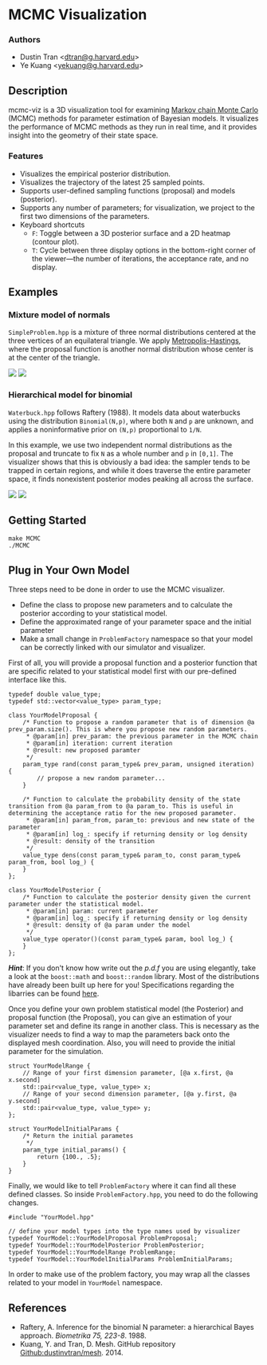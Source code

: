 # MCMC Visualization

### Authors
* Dustin Tran \<dtran@g.harvard.edu\>
* Ye Kuang \<yekuang@g.harvard.edu\>

## Description
mcmc-viz is a 3D visualization tool for examining [Markov chain Monte
Carlo](http://en.wikipedia.org/wiki/Markov_chain_Monte_Carlo) (MCMC) methods for
parameter estimation of Bayesian models. It visualizes the performance of MCMC
methods as they run in real time, and it provides insight into the geometry of
their state space.

### Features
* Visualizes the empirical posterior distribution.
* Visualizes the trajectory of the latest 25 sampled points.
* Supports user-defined sampling functions (proposal) and models (posterior).
* Supports any number of parameters; for visualization, we project to the first
  two dimensions of the parameters.
* Keyboard shortcuts
  * `F`: Toggle between a 3D posterior surface and a 2D heatmap
    (contour plot).
  * `T`: Cycle between three display options in the bottom-right corner of the
    viewer—the number of iterations, the acceptance rate, and no display.

## Examples

### Mixture model of normals
`SimpleProblem.hpp` is a mixture of three normal distributions centered at the
three vertices of an equilateral triangle. We apply
[Metropolis-Hastings](http://en.wikipedia.org/wiki/Metropolis–Hastings_algorithm),
where the proposal function is another normal distribution whose center is at
the center of the triangle.

![](img/simple_1.gif)
![](img/simple_2.gif)

### Hierarchical model for binomial
`Waterbuck.hpp` follows Raftery (1988). It models data about waterbucks using
the distribution `Binomial(N,p)`, where both `N` and `p` are unknown, and
applies a noninformative prior on `(N,p)` proportional to `1/N`.

In this example, we use two independent normal distributions as the proposal and
truncate to fix `N` as a whole number and `p` in `[0,1]`. The visualizer shows
that this is obviously a bad idea: the sampler tends to be trapped in certain
regions, and while it does traverse the entire parameter space, it finds
nonexistent posterior modes peaking all across the surface.

![](img/waterbuck_1.gif)
![](img/waterbuck_3.gif)

## Getting Started
```
make MCMC
./MCMC
```

## Plug in Your Own Model
Three steps need to be done in order to use the MCMC visualizer.

* Define the class to propose new parameters and to calculate the posterior according to your statistical model.
* Define the approximated range of your parameter space and the initial parameter
* Make a small change in `ProblemFactory` namespace so that your model can be correctly linked with our simulator and visualizer.

First of all, you will provide a proposal function and a posterior function that are specific related to your statistical model first with our pre-defined interface like this.
```
typedef double value_type;
typedef std::vector<value_type> param_type;

class YourModelProposal {
	/* Function to propose a random parameter that is of dimension @a prev_param.size(). This is where you propose new random parameters.
	 * @param[in] prev_param: the previous parameter in the MCMC chain
	 * @param[in] iteration: current iteration
	 * @result: new proposed paramter
	 */
	param_type rand(const param_type& prev_param, unsigned iteration) {
		// propose a new random parameter...
	}

	/* Function to calculate the probability density of the state transition from @a param_from to @a param_to. This is useful in determining the acceptance ratio for the new proposed parameter.
	 * @param[in] param_from, param_to: previous and new state of the parameter
	 * @param[in] log_: specify if returning density or log density
	 * @result: density of the transition
	 */
	value_type dens(const param_type& param_to, const param_type& param_from, bool log_) {
	}
};

class YourModelPosterior {
	/* Function to calculate the posterior density given the current parameter under the statistical model.
	 * @param[in] param: current parameter
	 * @param[in] log_: specify if returning density or log density
	 * @result: density of @a param under the model
	 */
	value_type operator()(const param_type& param, bool log_) {
	}
};
```
***Hint***: If you don't know how write out the <i>p.d.f</i> you are using elegantly, take a look at the `boost::math` and `boost::random` library. Most of the distributions have already been built up here for you! Specifications regarding the libarries can be found [here](http://www.boost.org/doc/libs/1_57_0/libs/math/doc/html/dist.html).

Once you define your own problem statistical model (the Posterior) and proposal function (the Proposal), you can give an estimation of your parameter set and define its range in another class. This is necessary as the visualizer needs to find a way to map the parameters back onto the displayed mesh coordination. Also, you will need to provide the initial parameter for the simulation.

```
struct YourModelRange {
	// Range of your first dimension parameter, [@a x.first, @a x.second]
	std::pair<value_type, value_type> x;
	// Range of your second dimension parameter, [@a y.first, @a y.second]
	std::pair<value_type, value_type> y;
};

struct YourModelInitialParams {
	/* Return the initial parametes
	 */
	param_type initial_params() {
		return {100., .5};
	}
}
```

Finally, we would like to tell `ProblemFactory` where it can find all these defined classes. So inside `ProblemFactory.hpp`, you need to do the following changes.
```
#include "YourModel.hpp"

// define your model types into the type names used by visualizer
typedef YourModel::YourModelProposal ProblemProposal;
typedef YourModel::YourModelPosterior ProblemPosterior;
typedef YourModel::YourModelRange ProblemRange;
typedef YourModel::YourModelInitialParams ProblemInitialParams;
```

In order to make use of the problem factory, you may wrap all the classes related to your model in `YourModel` namespace.

## References
* Raftery, A. Inference for the binomial N parameter: a hierarchical Bayes
  approach. *Biometrika 75, 223-8*. 1988.
* Kuang, Y. and Tran, D. Mesh. GitHub repository
  [Github:dustinvtran/mesh](https://github.com/dustinvtran/mesh). 2014.
